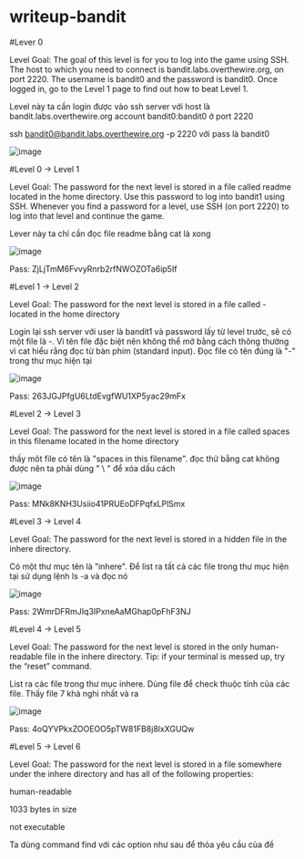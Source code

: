 # writeup-bandit

#Lever 0

Level Goal: The goal of this level is for you to log into the game using SSH. The host to which you need to connect is bandit.labs.overthewire.org, on port 2220. The username is bandit0 and the password is bandit0. Once logged in, go to the Level 1 page to find out how to beat Level 1.

Level này ta cần login được vào ssh server với host là bandit.labs.overthewire.org account bandit0:bandit0 ở port 2220

ssh bandit0@bandit.labs.overthewire.org -p 2220 với pass là bandit0

![image](https://github.com/user-attachments/assets/c57b6a71-efd2-4865-b78c-60cc67a44b14)


#Level 0 → Level 1

Level Goal: The password for the next level is stored in a file called readme located in the home directory. Use this password to log into bandit1 using SSH. Whenever you find a password for a level, use SSH (on port 2220) to log into that level and continue the game.

Lever này ta chỉ cần đọc file readme bằng cat là xong

![image](https://github.com/user-attachments/assets/f70035d9-d376-4774-bc03-af88bf9d6f10)

Pass: ZjLjTmM6FvvyRnrb2rfNWOZOTa6ip5If


#Level 1 → Level 2

Level Goal: The password for the next level is stored in a file called - located in the home directory

Login lại ssh server với user là bandit1 và password lấy từ level trước, sẽ có một file là -.
Vì tên file đặc biệt nên không thể mở bằng cách thông thường vì cat hiểu rằng đọc từ bàn phím (standard input).
Đọc file có tên đúng là "-" trong thư mục hiện tại

![image](https://github.com/user-attachments/assets/9b83dc8e-c452-4a63-b495-11dadb4f8fed)

Pass: 263JGJPfgU6LtdEvgfWU1XP5yac29mFx


#Level 2 -> Level 3

Level Goal: The password for the next level is stored in a file called spaces in this filename located in the home directory

thấy môt file có tên là "spaces in this filename". đọc thử bằng cat không được nên ta phải dùng " \ " để xóa dấu cách

![image](https://github.com/user-attachments/assets/9990d37c-5a7b-4ec8-ad81-5eb4edd32ebf)

Pass: MNk8KNH3Usiio41PRUEoDFPqfxLPlSmx


#Level 3 -> Level 4

Level Goal: The password for the next level is stored in a hidden file in the inhere directory.

Có một thư mục tên là "inhere". Để list ra tất cả các file trong thư mục hiện tại sử dụng lệnh ls -a và đọc nó 

![image](https://github.com/user-attachments/assets/219a13e7-344f-45b3-9291-b9649643fe43)

Pass: 2WmrDFRmJIq3IPxneAaMGhap0pFhF3NJ


#Level 4 -> Level 5

Level Goal: The password for the next level is stored in the only human-readable file in the inhere directory. Tip: if your terminal is messed up, try the “reset” command.

List ra các file trong thư mục inhere. Dùng file để check thuộc tính của các file. Thấy file 7 khả nghi nhất và ra

![image](https://github.com/user-attachments/assets/b0e2a3a7-18a6-4cc9-b5ce-9b61f43004f1)

Pass: 4oQYVPkxZOOEOO5pTW81FB8j8lxXGUQw


#Level 5 -> Level 6

Level Goal: The password for the next level is stored in a file somewhere under the inhere directory and has all of the following properties:

human-readable

1033 bytes in size

not executable

Ta dùng command find với các option như sau để thỏa yêu cầu của đề

